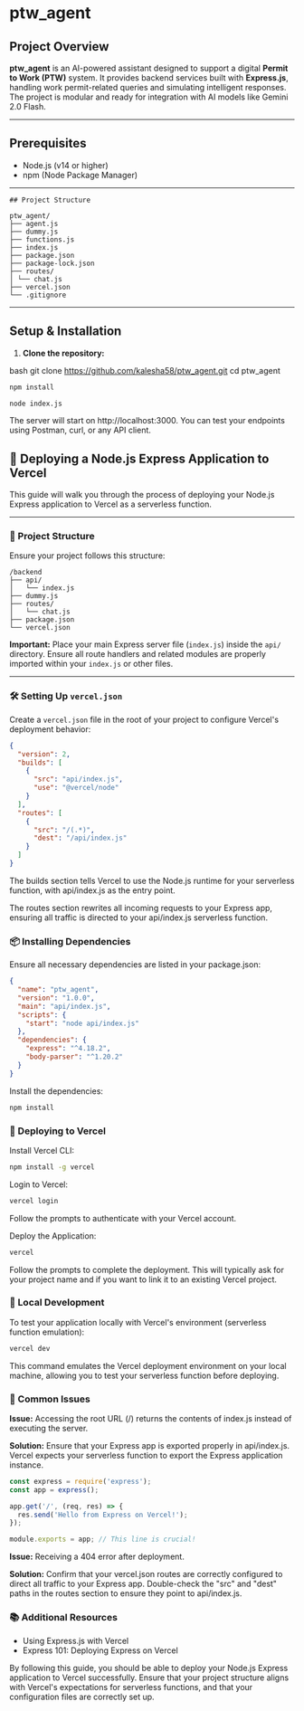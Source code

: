 
# ptw_agent

## Project Overview

**ptw_agent** is an AI-powered assistant designed to support a digital **Permit to Work (PTW)** system. It provides backend services built with **Express.js**, handling work permit-related queries and simulating intelligent responses. The project is modular and ready for integration with AI models like Gemini 2.0 Flash.

---

## Prerequisites

- Node.js (v14 or higher)
- npm (Node Package Manager)

---
```
## Project Structure

ptw_agent/
├── agent.js
├── dummy.js
├── functions.js
├── index.js
├── package.json
├── package-lock.json
├── routes/
│ └── chat.js
├── vercel.json
└── .gitignore 

```


---

## Setup & Installation

1. **Clone the repository:**

bash
git clone https://github.com/kalesha58/ptw_agent.git
cd ptw_agent

```bash
npm install

node index.js

```

The server will start on http://localhost:3000. You can test your endpoints using Postman, curl, or any API client.

## 🚀 Deploying a Node.js Express Application to Vercel

This guide will walk you through the process of deploying your Node.js Express application to Vercel as a serverless function.

---

### 📁 Project Structure

Ensure your project follows this structure:

```
/backend
├── api/
│   └── index.js
├── dummy.js
├── routes/
│   └── chat.js
├── package.json
└── vercel.json
```

**Important:** Place your main Express server file (`index.js`) inside the `api/` directory. Ensure all route handlers and related modules are properly imported within your `index.js` or other files.

---

### 🛠️ Setting Up `vercel.json`

Create a `vercel.json` file in the root of your project to configure Vercel's deployment behavior:

```json
{
  "version": 2,
  "builds": [
    {
      "src": "api/index.js",
      "use": "@vercel/node"
    }
  ],
  "routes": [
    {
      "src": "/(.*)",
      "dest": "/api/index.js"
    }
  ]
}
```

The builds section tells Vercel to use the Node.js runtime for your serverless function, with api/index.js as the entry point.

The routes section rewrites all incoming requests to your Express app, ensuring all traffic is directed to your api/index.js serverless function.

### 📦 Installing Dependencies

Ensure all necessary dependencies are listed in your package.json:

```json
{
  "name": "ptw_agent",
  "version": "1.0.0",
  "main": "api/index.js",
  "scripts": {
    "start": "node api/index.js"
  },
  "dependencies": {
    "express": "^4.18.2",
    "body-parser": "^1.20.2"
  }
}
```

Install the dependencies:

```bash
npm install
```

### 🚀 Deploying to Vercel

Install Vercel CLI:

```bash
npm install -g vercel
```

Login to Vercel:

```bash
vercel login
```

Follow the prompts to authenticate with your Vercel account.

Deploy the Application:

```bash
vercel
```

Follow the prompts to complete the deployment. This will typically ask for your project name and if you want to link it to an existing Vercel project.

### 🧪 Local Development

To test your application locally with Vercel's environment (serverless function emulation):

```bash
vercel dev
```

This command emulates the Vercel deployment environment on your local machine, allowing you to test your serverless function before deploying.

### 🐞 Common Issues

**Issue:** Accessing the root URL (/) returns the contents of index.js instead of executing the server.

**Solution:** Ensure that your Express app is exported properly in api/index.js. Vercel expects your serverless function to export the Express application instance.

```javascript
const express = require('express');
const app = express();

app.get('/', (req, res) => {
  res.send('Hello from Express on Vercel!');
});

module.exports = app; // This line is crucial!
```

**Issue:** Receiving a 404 error after deployment.

**Solution:** Confirm that your vercel.json routes are correctly configured to direct all traffic to your Express app. Double-check the "src" and "dest" paths in the routes section to ensure they point to api/index.js.

### 📚 Additional Resources

- Using Express.js with Vercel
- Express 101: Deploying Express on Vercel

By following this guide, you should be able to deploy your Node.js Express application to Vercel successfully. Ensure that your project structure aligns with Vercel's expectations for serverless functions, and that your configuration files are correctly set up.
